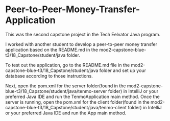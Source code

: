 # Peer-to-Peer-Money-Transfer-Application
This was the second capstone project in the Tech Eelvator Java program.

I worked with another student to develop a peer-to-peer money transfer application based on the README.md in the mod2-capstone-blue-t3/18_Capstone/student/java folder.

To test out the application, go to the README.md file in the mod2-capstone-blue-t3/18_Capstone/student/java folder and set up your database according to those instructions.

Next, open the pom.xml for the server folder(found in the mod2-capstone-blue-t3/18_Capstone/student/java/tenmo-server folder) in IntelliJ or your preferred Java IDE and run the TenmoApplication main method. Once the server is running, open the pom.xml for the client folder(found in the mod2-capstone-blue-t3/18_Capstone/student/java/tenmo-client folder) in IntelliJ or your preferred Java IDE and run the App main method.
